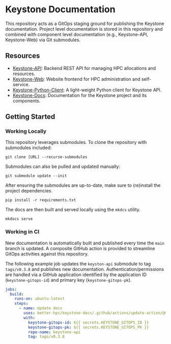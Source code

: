 # Keystone Documentation

This repository acts as a GitOps staging ground for publishing the Keystone documentation.
Project level documentation is stored in this repository and combined with component level documentation
(e.g., Keystone-API, Keystone-Web) via Git submodules.

## Resources

- [Keystone-API](https://github.com/better-hpc/keystone-api): Backend REST API for managing HPC allocations and resources.
- [Keystone-Web](https://github.com/better-hpc/keystone-web): Website frontend for HPC administration and self-service.
- [Keystone-Python-Client](https://github.com/better-hpc/keystone-python-client): A light-weight Python client for Keystone API.
- [Keystone-Docs](https://github.com/better-hpc/keystone-docs): Documentation for the Keystone project and its components.

## Getting Started

### Working Locally

This repository leverages submodules.
To clone the repository with submodules included:

```shell
git clone [URL] --recurse-submodules
```

Submodules can also be pulled and updated manually:

```shell
git submodule update --init
```

After ensuring the submodules are up-to-date, make sure to (re)install the project dependencies.

```shell
pip install -r requirements.txt
```

The docs are then built and served locally using the `mkdcs` utility.

```shell
mkdocs serve
```

### Working in CI

New documentation is automatically built and published every time the `main` branch is updated.
A composite GitHub action is provided to streamline GitOps activities against this repository.

The following example job updates the `keyston-api` submodule to tag `tags/v0.3.8` and publishes new documentation.
Authentication/permissions are handled via a GitHub application identified by the application ID (`keystone-gitops-id`) and primary key (`keystone-gitops-pk`).

```yml
jobs:
  build:
    runs-on: ubuntu-latest
    steps:
      - name: Update docs
        uses: better-hpc/keystone-docs/.github/actions/update-action/@main
        with:
          keystone-gitops-id: ${{ secrets.KEYSTONE_GITOPS_ID }}
          keystone-gitops-pk: ${{ secrets.KEYSTONE_GITOPS_PK }}
          repo-name: keystone-api
          tag: tags/v0.3.8
```
